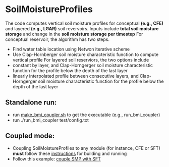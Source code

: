 # SoilMoistureProfiles
 The code computes vertical soil moisture profiles for conceptual **(e.g., CFE)** and layered **(e.g., LGAR)** soil revervoirs.
 Inputs include **total soil moisture storage** and change in the **soil moisture storage per timestep**
 For conceptual reservoir, the algorithm has two steps.
  * Find water table location using Netwon iterative scheme
  * Use Clap-Hornberger soil moisture characteristic function to compute vertical profile
 For layered soil reserviors, the two options include 
  * constant by layer, and Clap-Horngerger soil moisture characteristic function for the profile below the depth of the last layer
  * linearly interpolated profile between consecutive layers, and Clap-Horngerger soil moisture characteristic function for the profile below the depth of the last layer
  
## Standalone run:
 * run [make_bmi_coupler.sh](https://github.com/NOAA-OWP/SoilMoistureProfiles/blob/main/make_bmi_coupler.sh) to get the executable (e.g., run_bmi_coupler)
 * run ./run_bmi_coupler test/config.txt

## Coupled mode:
 * Coupling SoilMoistureProfiles to any module (for instance, CFE or SFT) **must** follow these [instructions](https://github.com/NOAA-OWP/SoilFreezeThaw/tree/ajk/sft_only) for building and running
 * Follow this example: [couple SMP with SFT](https://github.com/NOAA-OWP/SoilFreezeThaw/blob/master/src/main_cfe_aorc_pet_ftm.cxx)
